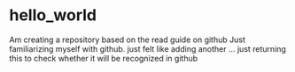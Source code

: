 # hello_world
Am creating a repository based on the read guide on github
Just familiarizing myself with github.
just felt like adding another ...
just returning this to check whether it will be recognized in github